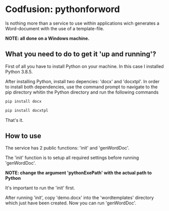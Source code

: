 # Codfusion: pythonforword
Is nothing more than a service to use within applications wich generates a Word-document with the use of a template-file.

**NOTE: all done on a Windows machine.**

## What you need to do to get it 'up and running'?
First of all you have to install Python on your machine. In this case I installed Python 3.8.5.

After installing Python, install two depencies: 'docx' and 'docxtpl'. In order to install both dependencies, use the command prompt to navigate to the pip directory whitin the Python directory and run the following commands

``` bash
pip install docx

pip install docxtpl
```
That's it.

## How to use
The service has 2 public functions: 'init' and 'genWordDoc'.

The 'init' function is to setup all required settings before running 'genWordDoc'.

**NOTE: change the argument 'pythonExePath' with the actual path to Python** 

It's important to run the 'init' first.

After running 'init', copy 'demo.docx' into the 'wordtemplates' directory which just have been created. Now you can run 'genWordDoc'.
